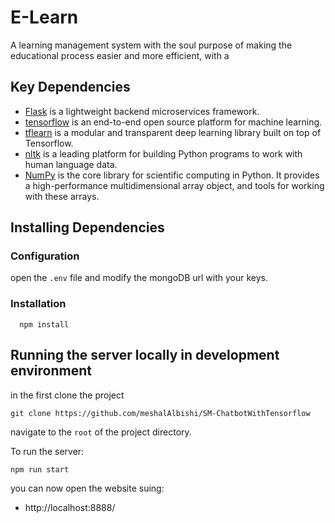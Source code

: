 # E-Learn

A learning management system with the soul purpose of making the educational process easier and more efficient, with a

## Key Dependencies

- [Flask](http://flask.pocoo.org/) is a lightweight backend microservices framework.
- [tensorflow](https://www.tensorflow.org/) is an end-to-end open source platform for machine learning.
- [tflearn](http://tflearn.org/) is a modular and transparent deep learning library built on top of Tensorflow.
- [nltk](https://www.nltk.org/) is a leading platform for building Python programs to work with human language data.
- [NumPy](https://numpy.org/) is the core library for scientific computing in Python. It provides a high-performance multidimensional array object, and tools for working with these arrays.

## Installing Dependencies

### Configuration

open the `.env` file and modify the mongoDB url with your keys.

### Installation

```
  npm install
```

## Running the server locally in development environment

in the first clone the project

```
git clone https://github.com/meshalAlbishi/SM-ChatbotWithTensorflow
```

navigate to the `root` of the project directory.

To run the server:

```
npm run start
```

you can now open the website suing:

- http://localhost:8888/
